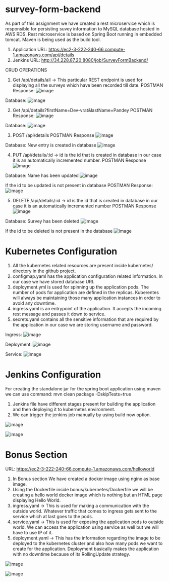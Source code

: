 ﻿# survey-form-backend
As part of this assignment we have created a rest microservice which is responsible for persisting suvey information to MySQL database hosted in AWS RDS.
Rest microservice is based on Spring Boot running in embedded tomcat. Maven is being used as the build tool.
1) Application URL: https://ec2-3-222-240-66.compute-1.amazonaws.com/api/details
2) Jenkins URL: http://34.228.87.20:8080/job/SurveyFormBackend/

CRUD OPERATIONS
1) Get /api/details/all -> This particular REST endpoint is used for displaying all the surveys which have been recorded till date.
POSTMAN Response:
![image](https://github.com/dev-founder-titan/survey-form-backend/assets/79055244/7324e76b-bf68-4d6f-b9fc-da9c90d4bb4f)

Database:
![image](https://github.com/dev-founder-titan/survey-form-backend/assets/79055244/1992a3f8-a9fd-416d-8057-a8a3c947573b)

2) Get /api/details?firstName=Dev-vrat&lastName=Pandey
POSTMAN Response:
![image](https://github.com/dev-founder-titan/survey-form-backend/assets/79055244/b050ce3c-45e6-494d-967d-352360759b3f)

Database:
![image](https://github.com/dev-founder-titan/survey-form-backend/assets/79055244/349aaaf6-9c6f-4159-8f83-b3424ddf81a2)

3) POST /api/details
POSTMAN Response
![image](https://github.com/dev-founder-titan/survey-form-backend/assets/79055244/5685a2c0-0ac3-406c-aece-f12062053395)

Database: New entry is created in database
![image](https://github.com/dev-founder-titan/survey-form-backend/assets/79055244/4d4f2ee8-8ea6-4ebb-a0f1-f0a15aa40df6)

4) PUT /api/details/:id -> id is the id that is created in database in our case it is an automatically incremented number.
POSTMAN Response
![image](https://github.com/dev-founder-titan/survey-form-backend/assets/79055244/3746461c-4328-4fa3-92ce-616d78f28a67)

Database: Name has been updated
![image](https://github.com/dev-founder-titan/survey-form-backend/assets/79055244/7f1be447-d7df-4618-b9db-c2094a393926)

If the id to be updated is not present in database
POSTMAN Response:
![image](https://github.com/dev-founder-titan/survey-form-backend/assets/79055244/6514b5fc-e33c-4af9-930a-3d02aa8d55e7)


5) DELETE /api/details/:id -> id is the id that is created in database in our case it is an automatically incremented number
POSTMAN Response
![image](https://github.com/dev-founder-titan/survey-form-backend/assets/79055244/22d995a0-b331-468a-a968-ccb41edbd2b3)

Database: Survey has been deleted
![image](https://github.com/dev-founder-titan/survey-form-backend/assets/79055244/7033dccc-a7dd-4958-aeea-1a2a7684d130)

If the id to be deleted is not present in the database
![image](https://github.com/dev-founder-titan/survey-form-backend/assets/79055244/01309eca-1989-453b-b927-9444914feb32)

# Kubernetes Configuration
1) All the kubernetes related resources are present inside kubernetes/ directory in the github project.
2) configmap.yaml has the application configuration related information. In our case we have stored database URI.
3) deployment.yml is used for spinning up the application pods. The number of pods for application are defined in the replicas. Kuberentes will always be maintaining those many application instances in order to avoid any downtime.
4) ingress.yaml is an entrypoint of the application. It accepts the incoming rest message and passes it down to service.
5) secrets.yaml contains all the sensitive information that are required by the application in our case we are storing username and password.

Ingress:
![image](https://github.com/dev-founder-titan/survey-form-backend/assets/79055244/f8a5064b-5ffe-45b4-8cb2-ef22f57c9279)

Deployment:
![image](https://github.com/dev-founder-titan/survey-form-backend/assets/79055244/63e3a820-bdf3-424c-914a-8429f3d32fc5)

Service:
![image](https://github.com/dev-founder-titan/survey-form-backend/assets/79055244/68a74ee0-2c7a-45d0-a514-e0448f887e9a)

# Jenkins Configuration
For creating the standalone jar for the spring boot application using maven we can use command: mvn clean package -DskipTests=true
1) Jenkins file have different stages present for building the application and then deploying it to kubernetes environment.
2) We can trigger the jenkins job manually by using build now option.

![image](https://github.com/dev-founder-titan/survey-form-backend/assets/79055244/017a64ae-d166-4aa4-8d99-3101307d7f2a)

![image](https://github.com/dev-founder-titan/survey-form-backend/assets/79055244/149cb45d-e643-4853-a997-7fde25e5e6a6)


# Bonus Section
URL: https://ec2-3-222-240-66.compute-1.amazonaws.com/helloworld
1) In Bonus section We have created a docker image using nginx as base image.
2) Using the Dockerfile inside bonus/kubernetes/Dockerfile we will be creating a hello world docker image which is nothing but an HTML page displaying Hello World.
3) ingress.yaml -> This is used for making a communication with the outside world. Whatever traffic that comes to ingress gets sent to the service which at last goes to the pods.
4) service.yaml -> This is used for exposing the application pods to outside world. We can access the application using service as well but we will have to use IP of it.
5) deployment.yaml -> This has the information regarding the image to be deployed to the kubernetes cluster and also how many pods we want to create for the application. Deployment basically makes the application with no downtime because of its RollingUpdate strategy.

![image](https://github.com/dev-founder-titan/survey-form-backend/assets/79055244/4d47438a-9c4b-4062-9407-5cf77cb4b3bc)

![image](https://github.com/dev-founder-titan/survey-form-backend/assets/79055244/1d0fc4bf-7114-48ee-a047-b71442273b12)
